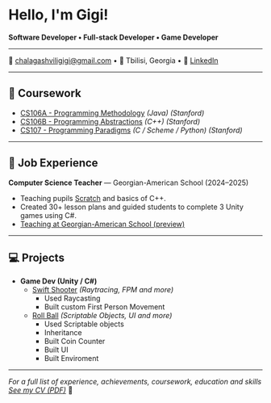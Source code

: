 # Hello, I'm Gigi!

**Software Developer • Full-stack Developer • Game Developer**

---

📧 [chalagashviligigi@gmail.com](https://mail.google.com/mail/?view=cm&fs=1&to=chalagashviligigi@gmail.com) • 📍 Tbilisi, Georgia • 🔗 [LinkedIn](https://www.linkedin.com/in/gigi-chalagashvili/)

---

## 🧾 Coursework

- [CS106A - Programming Methodology](https://see.stanford.edu/course/cs106a) *(Java) (Stanford)*
- [CS106B - Programming Abstractions](https://see.stanford.edu/course/cs106b) *(C++) (Stanford)*
- [CS107 - Programming Paradigms](https://see.stanford.edu/course/cs107) *(C / Scheme / Python) (Stanford)*

---

## 💼 Job Experience

**Computer Science Teacher** — Georgian-American School (2024–2025)
- Teaching pupils [Scratch](https://github.com/Dev-Orca/Scratch-Lessons) and basics of C++.
- Created 30+ lesson plans and guided students to complete 3 Unity games using C#.
- [Teaching at Georgian-American School (preview)](https://www.facebook.com/reel/1332044381114797)
---

## 💻 Projects
 
- **Game Dev (Unity / C#)**
  - [Swift Shooter](https://github.com/Dev-Orca/Swift-Shooter) *(Raytracing, FPM and more)*
    - Used Raycasting
    - Built custom First Person Movement
  - [Roll Ball](https://github.com/Dev-Orca/Roll-Ball) *(Scriptable Objects, UI and more)*
    - Used Scriptable objects
    - Inheritance
    - Built Coin Counter
    - Built UI
    - Built Enviroment
<!--
- **Other**
  - [Basics Repo](https://github.com/Dev-Orca/Basics)
-->

---

*For a full list of experience, achievements, coursework, education and skills [See my CV (PDF)](ChalagashviliCV.pdf)* 📄 

